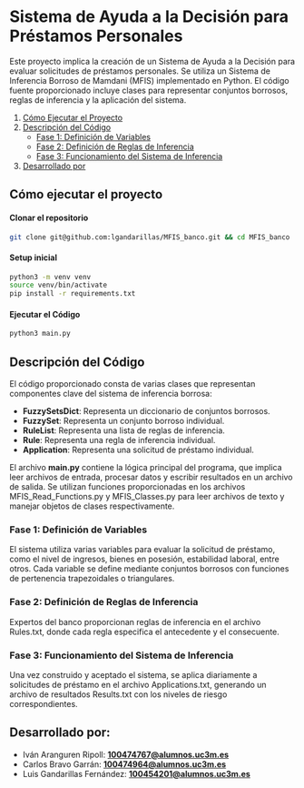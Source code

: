 # Sistema de Ayuda a la Decisión para Préstamos Personales
Este proyecto implica la creación de un Sistema de Ayuda a la Decisión para evaluar solicitudes de préstamos personales. Se utiliza un Sistema de Inferencia Borroso de Mamdani (MFIS) implementado en Python. El código fuente proporcionado incluye clases para representar conjuntos borrosos, reglas de inferencia y la aplicación del sistema.

1. [Cómo Ejecutar el Proyecto](#cómo-ejecutar-el-proyecto)
2. [Descripción del Código](#descripción-del-código)
   - [Fase 1: Definición de Variables](#fase-1-definición-de-variables)
   - [Fase 2: Definición de Reglas de Inferencia](#fase-2-definición-de-reglas-de-inferencia)
   - [Fase 3: Funcionamiento del Sistema de Inferencia](#fase-3-funcionamiento-del-sistema-de-inferencia)
3. [Desarrollado por](#desarrollado-por)


## Cómo ejecutar el proyecto
#### Clonar el repositorio
```bash
git clone git@github.com:lgandarillas/MFIS_banco.git && cd MFIS_banco
```
#### Setup inicial
```bash
python3 -m venv venv
source venv/bin/activate
pip install -r requirements.txt
```
#### Ejecutar el Código
```bash
python3 main.py
```
## Descripción del Código
El código proporcionado consta de varias clases que representan componentes clave del sistema de inferencia borrosa:
- **FuzzySetsDict**: Representa un diccionario de conjuntos borrosos.
- **FuzzySet**: Representa un conjunto borroso individual.
- **RuleList**: Representa una lista de reglas de inferencia.
- **Rule**: Representa una regla de inferencia individual.
- **Application**: Representa una solicitud de préstamo individual.

El archivo **main.py** contiene la lógica principal del programa, que implica leer archivos de entrada, procesar datos y escribir resultados en un archivo de salida. Se utilizan funciones proporcionadas en los archivos MFIS_Read_Functions.py y MFIS_Classes.py para leer archivos de texto y manejar objetos de clases respectivamente.

### Fase 1: Definición de Variables
El sistema utiliza varias variables para evaluar la solicitud de préstamo, como el nivel de ingresos, bienes en posesión, estabilidad laboral, entre otros. Cada variable se define mediante conjuntos borrosos con funciones de pertenencia trapezoidales o triangulares.

### Fase 2: Definición de Reglas de Inferencia
Expertos del banco proporcionan reglas de inferencia en el archivo Rules.txt, donde cada regla especifica el antecedente y el consecuente.

### Fase 3: Funcionamiento del Sistema de Inferencia
Una vez construido y aceptado el sistema, se aplica diariamente a solicitudes de préstamo en el archivo Applications.txt, generando un archivo de resultados Results.txt con los niveles de riesgo correspondientes.

## Desarrollado por:
- Iván Aranguren Ripoll: **100474767@alumnos.uc3m.es**
- Carlos Bravo Garrán: **100474964@alumnos.uc3m.es**
- Luis Gandarillas Fernández: **100454201@alumnos.uc3m.es**
